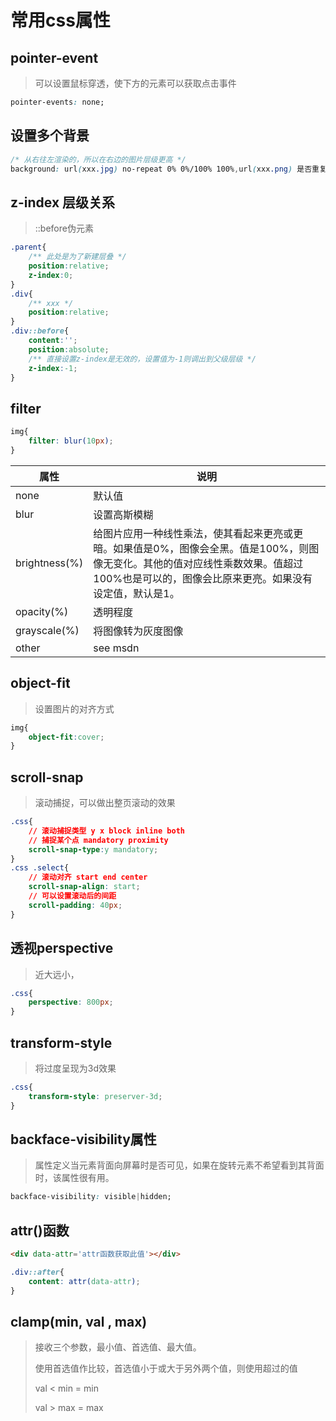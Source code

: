 # 常用css属性

## pointer-event
> 可以设置鼠标穿透，使下方的元素可以获取点击事件
```css
pointer-events: none;
```

## 设置多个背景
```css
/* 从右往左渲染的，所以在右边的图片层级更高 */
background: url(xxx.jpg) no-repeat 0% 0%/100% 100%,url(xxx.png) 是否重复 x y/宽度 高度;
```

## z-index 层级关系
> ::before伪元素
```css
.parent{
    /** 此处是为了新建层叠 */
    position:relative;
    z-index:0;
}
.div{
    /** xxx */
    position:relative;
}
.div::before{
    content:'';
    position:absolute;
    /** 直接设置z-index是无效的，设置值为-1则调出到父级层级 */
    z-index:-1;
}
```

## filter
```css
img{
    filter: blur(10px);
}
```
| 属性 | 说明 |
| ---- | ---- |
| none | 默认值 |
| blur | 设置高斯模糊 |
| brightness(%) | 给图片应用一种线性乘法，使其看起来更亮或更暗。如果值是0%，图像会全黑。值是100%，则图像无变化。其他的值对应线性乘数效果。值超过100%也是可以的，图像会比原来更亮。如果没有设定值，默认是1。 |
| opacity(%) | 透明程度 |
| grayscale(%) | 将图像转为灰度图像 |
| other | see msdn |

## object-fit
> 设置图片的对齐方式
```css
img{
    object-fit:cover;
}
```

## scroll-snap
> 滚动捕捉，可以做出整页滚动的效果
```css
.css{
    // 滚动捕捉类型 y x block inline both
    // 捕捉某个点 mandatory proximity
    scroll-snap-type:y mandatory;
}
.css .select{
    // 滚动对齐 start end center
    scroll-snap-align: start;
    // 可以设置滚动后的间距
    scroll-padding: 40px;
}
```

## 透视perspective
> 近大远小，
```css
.css{
    perspective: 800px;
}
```

## transform-style
> 将过度呈现为3d效果
```css
.css{
    transform-style: preserver-3d;
}
```

## backface-visibility属性
> 属性定义当元素背面向屏幕时是否可见，如果在旋转元素不希望看到其背面时，该属性很有用。
```css
backface-visibility: visible|hidden;
```

## attr()函数
```html
<div data-attr='attr函数获取此值'></div>
```
```css
.div::after{
    content: attr(data-attr);
}
```

## clamp(min, val , max)
> 接收三个参数，最小值、首选值、最大值。
>
> 使用首选值作比较，首选值小于或大于另外两个值，则使用超过的值
>
> val < min = min
>
> val > max = max